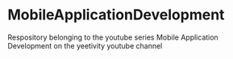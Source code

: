 # MobileApplicationDevelopment
Respository belonging to the youtube series Mobile Application Development on the yeetivity youtube channel
